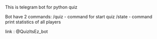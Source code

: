 This is telegram bot for python quiz

Bot have 2 commands:
/quiz - command for start quiz
/state - command print statistics of all players

link : @QuizItsEz_bot

